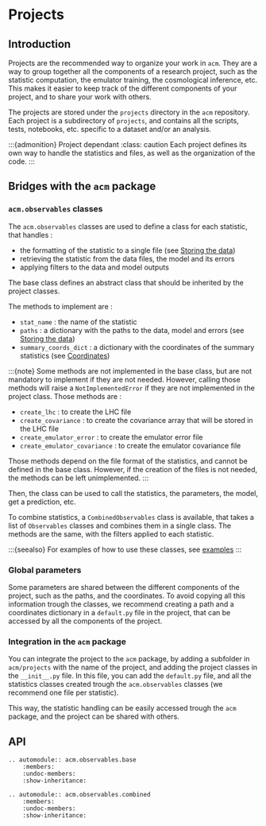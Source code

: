 # Projects

## Introduction

Projects are the recommended way to organize your work in `acm`. They are a way to group together all the components of a research project, such as the statistic computation, the emulator training, the cosmological inference, etc. This makes it easier to keep track of the different components of your project, and to share your work with others.

The projects are stored under the `projects` directory in the `acm` repository. Each project is a subdirectory of `projects`, and contains all the scripts, tests, notebooks, etc. specific to a dataset and/or an analysis.

:::{admonition} Project dependant
:class: caution
Each project defines its own way to handle the statistics and files, as well as the organization of the code. 
:::

## Bridges with the `acm` package

### `acm.observables` classes

The `acm.observables` classes are used to define a class for each statistic, that handles :
- the formatting of the statistic to a single file (see [Storing the data](../code/data))
- retrieving the statistic from the data files, the model and its errors
- applying filters to the data and model outputs

The base class defines an abstract class that should be inherited by the project classes.

The methods to implement are :
- `stat_name` : the name of the statistic
- `paths` : a dictionary with the paths to the data, model and errors (see [Storing the data](../code/data.md#default-paths))
- `summary_coords_dict` : a dictionary with the coordinates of the summary statistics (see [Coordinates](../code/io.md#coordinates))

:::{note}
Some methods are not implemented in the base class, but are not mandatory to implement if they are not needed. However, calling those methods will raise a `NotImplementedError` if they are not implemented in the project class.
Those methods are :
- `create_lhc` : to create the LHC file
- `create_covariance` : to create the covariance array that will be stored in the LHC file
- `create_emulator_error` : to create the emulator error file
- `create_emulator_covariance` : to create the emulator covariance file

Those methods depend on the file format of the statistics, and cannot be defined in the base class. However, if the creation of the files is not needed, the methods can be left unimplemented.
:::

Then, the class can be used to call the statistics, the parameters, the model, get a prediction, etc.

To combine statistics, a `CombinedObservables` class is available, that takes a list of `Observables` classes and combines them in a single class.
The methods are the same, with the filters applied to each statistic.

:::{seealso}
For examples of how to use these classes, see [examples](../notebooks/observables)
:::

### Global parameters

Some parameters are shared between the different components of the project, such as the paths, and the coordinates.
To avoid copying all this information trough the classes, we recommend creating a path and a coordinates dictionary in a `default.py` file in the project, that can be accessed by all the components of the project.

### Integration in the `acm` package

You can integrate the project to the `acm` package, by adding a subfolder in `acm/projects` with the name of the project, and adding the project classes in the `__init__.py` file.
In this file, you can add the `default.py` file, and all the statistics classes created trough the `acm.observables` classes (we recommend one file per statistic).

This way, the statistic handling can be easily accessed trough the `acm` package, and the project can be shared with others.


## API

```{eval-rst}
.. automodule:: acm.observables.base
    :members:
    :undoc-members:
    :show-inheritance:
```

```{eval-rst}
.. automodule:: acm.observables.combined
    :members:
    :undoc-members:
    :show-inheritance:
```